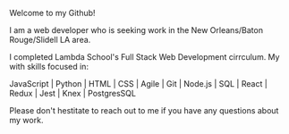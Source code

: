 Welcome to my Github!

I am a web developer who is seeking work in the New Orleans/Baton Rouge/Slidell LA area.

I completed Lambda School's Full Stack Web Development cirrculum. My with skills focused in:

JavaScript | Python | HTML | CSS | Agile | Git | Node.js | SQL | React | Redux | Jest | Knex | PostgresSQL


Please don't hestitate to reach out to me if you have any questions about my work.
